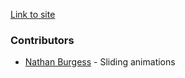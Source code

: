 [Link to site](https://jheyes.dev)


### Contributors
- [Nathan Burgess](https://github.com/NathanBurgessDev) - Sliding animations
